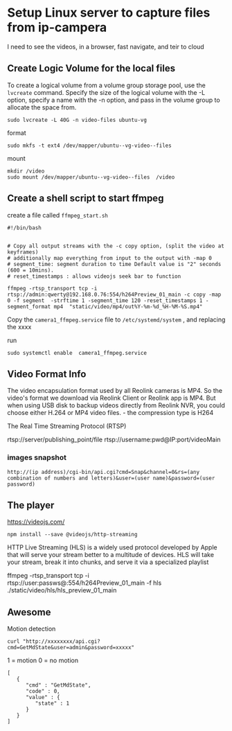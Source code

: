 


#  Setup Linux server to capture files from ip-campera

I need to see the videos, in a browser, fast navigate, and teir to cloud


## Create Logic Volume for the local files 

To create a logical volume from a volume group storage pool, use the ```lvcreate``` command. Specify the size of the logical volume with the -L option, specify a name with the -n option, and pass in the volume group to allocate the space from.

```
sudo lvcreate -L 40G -n video-files ubuntu-vg
```

format
```
sudo mkfs -t ext4 /dev/mapper/ubuntu--vg-video--files
```

mount

```
mkdir /video
sudo mount /dev/mapper/ubuntu--vg-video--files  /video
```

## Create a shell script to start ffmpeg

create a file called ```ffmpeg_start.sh```

```
#!/bin/bash


# Copy all output streams with the -c copy option, (split the video at keyframes)
# additionally map everything from input to the output with -map 0
# segment_time: segment duration to time Default value is "2" seconds (600 = 10mins). 
# reset_timestamps : allows videojs seek bar to function

ffmpeg -rtsp_transport tcp -i rtsp://admin:qwerty@192.168.0.76:554/h264Preview_01_main -c copy -map 0 -f segment  -strftime 1 -segment_time 120 -reset_timestamps 1 -segment_format mp4  "static/video/mp4/out%Y-%m-%d_%H-%M-%S.mp4"
```

Copy the ```camera1_ffmpeg.service``` file to ```/etc/systemd/system``` , and replacing the xxxx

run

```
sudo systemctl enable  camera1_ffmpeg.service
```

## Video Format Info

The video encapsulation format used by all Reolink cameras is MP4. So the video's format we download via Reolink Client or Reolink app is MP4. But when using USB disk to backup videos directly from Reolink NVR, you could choose either H.264 or MP4 video files. - the compression type is H264

The Real Time Streaming Protocol (RTSP)

rtsp://server/publishing_point/file
rtsp://username:pwd@IP:port/videoMain

### images snapshot

```
http://(ip address)/cgi-bin/api.cgi?cmd=Snap&channel=0&rs=(any combination of numbers and letters)&user=(user name)&password=(user password)
```

## The player

https://videojs.com/

```
npm install --save @videojs/http-streaming
```


HTTP Live Streaming (HLS) is a widely used protocol developed by Apple that will serve your stream better to a multitude of devices. HLS will take your stream, break it into chunks, and serve it via a specialized playlist

ffmpeg -rtsp_transport tcp -i rtsp://user:passws@<IP>:554/h264Preview_01_main -f hls ./static/video/hls/hls_preview_01_main


## Awesome

Motion detection

```
curl "http://xxxxxxxx/api.cgi?cmd=GetMdState&user=admin&password=xxxxx"
```
 1 = motion
 0 = no motion
```
[
   {
      "cmd" : "GetMdState",
      "code" : 0,
      "value" : {
         "state" : 1
      }
   }
]
```
